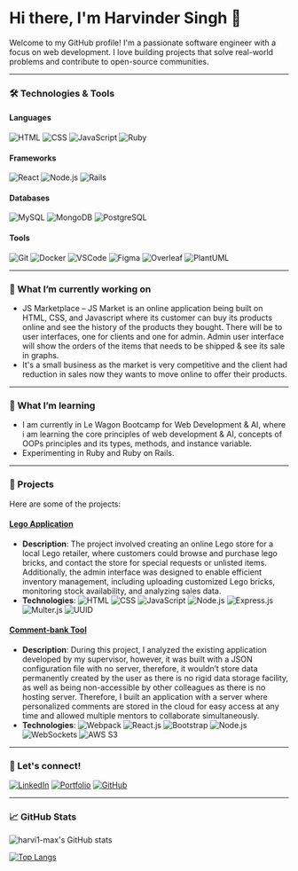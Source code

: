 # Hi there, I'm Harvinder Singh 👋

Welcome to my GitHub profile! I'm a passionate software engineer with a focus on web development. I love building projects that solve real-world problems and contribute to open-source communities.

---

### 🛠️ Technologies & Tools

#### Languages
![HTML](https://img.shields.io/badge/-HTML-E34F26?logo=html5&logoColor=white&style=flat)
![CSS](https://img.shields.io/badge/-CSS-1572B6?logo=css3&logoColor=white&style=flat)
![JavaScript](https://img.shields.io/badge/-JavaScript-F7DF1E?logo=javascript&logoColor=black&style=flat)
![Ruby](https://img.shields.io/badge/-Ruby-CC342D?logo=ruby&logoColor=white&style=flat)

#### Frameworks
![React](https://img.shields.io/badge/-React-61DAFB?logo=react&logoColor=black&style=flat)
![Node.js](https://img.shields.io/badge/-Node.js-339933?logo=node.js&logoColor=white&style=flat)
![Rails](https://img.shields.io/badge/-Rails-CC0000?logo=ruby-on-rails&logoColor=white&style=flat)

#### Databases
![MySQL](https://img.shields.io/badge/-MySQL-4479A1?logo=mysql&logoColor=white&style=flat)
![MongoDB](https://img.shields.io/badge/-MongoDB-47A248?logo=mongodb&logoColor=white&style=flat)
![PostgreSQL](https://img.shields.io/badge/-PostgreSQL-336791?logo=postgresql&logoColor=white&style=flat)

#### Tools
![Git](https://img.shields.io/badge/-Git-F05032?logo=git&logoColor=white&style=flat)
![Docker](https://img.shields.io/badge/-Docker-2496ED?logo=docker&logoColor=white&style=flat)
![VSCode](https://img.shields.io/badge/-VSCode-007ACC?logo=visual-studio-code&logoColor=white&style=flat)
![Figma](https://img.shields.io/badge/-Figma-F24E1E?logo=figma&logoColor=white&style=flat)
![Overleaf](https://img.shields.io/badge/-Overleaf-47A141?logo=overleaf&logoColor=white&style=flat)
![PlantUML](https://img.shields.io/badge/-PlantUML-3D3D3D?logo=plantuml&logoColor=white&style=flat)

---

### 🔭 What I’m currently working on
- JS Marketplace – JS Market is an online application being built on HTML, CSS, and Javascript where its customer can buy its products online and see the history of the products they bought. There will be to user interfaces, one for clients and one for admin. Admin user interface will show the orders of the items that needs to be shipped & see its sale in graphs.
- It's a small business as the market is very competitive and the client had reduction in sales now they wants to move online to offer their products.

---

### 🌱 What I’m learning
- I am currently in Le Wagon Bootcamp for Web Development & AI, where i am learning the core principles of web development & AI, concepts of OOPs principles and its types, methods, and instance variable.
- Experimenting in Ruby and Ruby on Rails.

---

### 🚀 Projects
Here are some of the projects:

#### [Lego Application](https://github.com/Harvi-max/Lego)
- **Description**: The project involved creating an online Lego store for a local Lego retailer, where customers could browse and purchase lego bricks, and contact the store for special requests or unlisted items. Additionally, the admin interface was designed to enable efficient inventory management, including uploading customized Lego bricks, monitoring stock availability, and analyzing sales data.
- **Technologies**: 
  ![HTML](https://img.shields.io/badge/-HTML-E34F26?logo=html5&logoColor=white&style=flat)
  ![CSS](https://img.shields.io/badge/-CSS-1572B6?logo=css3&logoColor=white&style=flat)
  ![JavaScript](https://img.shields.io/badge/-JavaScript-F7DF1E?logo=javascript&logoColor=black&style=flat)
  ![Node.js](https://img.shields.io/badge/-Node.js-339933?logo=node.js&logoColor=white&style=flat)
  ![Express.js](https://img.shields.io/badge/-Express.js-000000?logo=express&logoColor=white&style=flat)
  ![Multer.js](https://img.shields.io/badge/-Multer.js-007ACC?logoColor=white&style=flat)
  ![UUID](https://img.shields.io/badge/-UUID-181717?logo=uuid&logoColor=white&style=flat)

#### [Comment-bank Tool](https://github.com/HarviSingh/Comment-Bank-App)
- **Description**: During this project, I analyzed the existing application developed by my supervisor, however, it was built with a JSON configuration file with no server, therefore, it wouldn’t store data permanently created by the user as there is no rigid data storage facility, as well as being non-accessible by other colleagues as there is no hosting server. Therefore, I built an application with a server where personalized comments are stored in the cloud for easy access at any time and allowed multiple mentors to collaborate simultaneously.
- **Technologies**: 
  ![Webpack](https://img.shields.io/badge/-Webpack-8DD6F9?logo=webpack&logoColor=white&style=flat)
  ![React.js](https://img.shields.io/badge/-React.js-61DAFB?logo=react&logoColor=black&style=flat)
  ![Bootstrap](https://img.shields.io/badge/-Bootstrap-v5-7952B3?logo=bootstrap&logoColor=white&style=flat)
  ![Node.js](https://img.shields.io/badge/-Node.js-339933?logo=node.js&logoColor=white&style=flat)
  ![WebSockets](https://img.shields.io/badge/-WebSockets-4EA94B?logo=websockets&logoColor=white&style=flat)
  ![AWS S3](https://img.shields.io/badge/-AWS%20S3-232F3E?logo=amazon-aws&logoColor=white&style=flat)

---

### 💬 Let's connect!
[![LinkedIn](https://img.shields.io/badge/LinkedIn-0077B5?logo=linkedin&logoColor=white)](https://www.linkedin.com/in/se-harvindersingh/)
[![Portfolio](https://img.shields.io/badge/Portfolio-24292e?logo=github&logoColor=white)](https://troopl.com/harvindersingh)
[![GitHub](https://img.shields.io/badge/GitHub-181717?logo=github&logoColor=white)](https://github.com/Harvi1-max/Harvi1-max/blob/main/README.md)

---

### 📈 GitHub Stats
![harvi1-max's GitHub stats](https://github-readme-stats.vercel.app/api?username=harvi1-max&show_icons=true&theme=radical)

[![Top Langs](https://github-readme-stats.vercel.app/api/top-langs/?username=harvi1-max&layout=compact&theme=radical)](https://github.com/harvi1-max)
